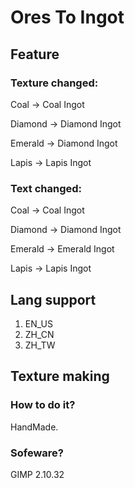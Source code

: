 # Ores To Ingot

## Feature


### Texture changed: 

Coal -> Coal Ingot

Diamond -> Diamond Ingot

Emerald -> Diamond Ingot

Lapis -> Lapis Ingot

### Text changed: 

Coal -> Coal Ingot

Diamond -> Diamond Ingot

Emerald -> Emerald Ingot

Lapis -> Lapis Ingot

## Lang support

1. EN_US
1. ZH_CN
1. ZH_TW

## Texture making

### How to do it?

HandMade.

### Sofeware?

GIMP 2.10.32
